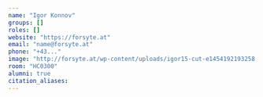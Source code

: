 ```yaml
---
name: "Igor Konnov"
groups: []
roles: []
website: "https://forsyte.at"
email: "name@forsyte.at"
phone: "+43..."
image: "http://forsyte.at/wp-content/uploads/igor15-cut-e1454192193258.png"
room: "HC0300"
alumni: true
citation_aliases:
---
```


<!--
Your custom content goes here.
-->